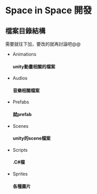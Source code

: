 # Space in Space 開發

## 檔案目錄結構
需要就往下加，要改的就再討論吧@@
* Animations
    #### unity動畫相關的檔案
* Audios
    #### 音樂相關檔案
* Prefabs
    #### 就prefab
* Scenes
    #### unity的scene檔案
* Scripts
    #### .C#檔
* Sprites
    #### 各種圖片
